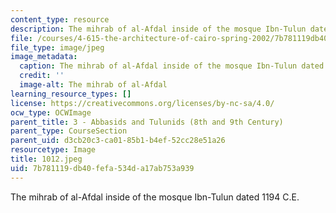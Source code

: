 ```yaml
---
content_type: resource
description: The mihrab of al-Afdal inside of the mosque Ibn-Tulun dated 1194 C.E.
file: /courses/4-615-the-architecture-of-cairo-spring-2002/7b781119db40fefa534da17ab753a939_1012.jpeg
file_type: image/jpeg
image_metadata:
  caption: The mihrab of al-Afdal inside of the mosque Ibn-Tulun dated 1194 C.E.
  credit: ''
  image-alt: The mihrab of al-Afdal
learning_resource_types: []
license: https://creativecommons.org/licenses/by-nc-sa/4.0/
ocw_type: OCWImage
parent_title: 3 - Abbasids and Tulunids (8th and 9th Century)
parent_type: CourseSection
parent_uid: d3cb20c3-ca01-85b1-b4ef-52cc28e51a26
resourcetype: Image
title: 1012.jpeg
uid: 7b781119-db40-fefa-534d-a17ab753a939
---
```

The mihrab of al-Afdal inside of the mosque Ibn-Tulun dated 1194 C.E.